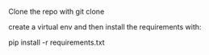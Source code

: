 Clone the repo with git clone

create a virtual env and then install the requirements with:

pip install -r requirements.txt
